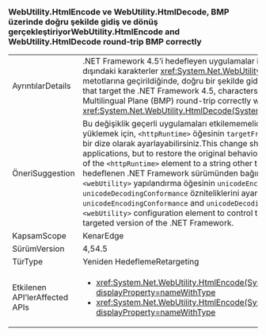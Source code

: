 ### <a name="webutilityhtmlencode-and-webutilityhtmldecode-round-trip-bmp-correctly"></a><span data-ttu-id="f2e77-101">WebUtility.HtmlEncode ve WebUtility.HtmlDecode, BMP üzerinde doğru şekilde gidiş ve dönüş gerçekleştiriyor</span><span class="sxs-lookup"><span data-stu-id="f2e77-101">WebUtility.HtmlEncode and WebUtility.HtmlDecode round-trip BMP correctly</span></span>

|   |   |
|---|---|
|<span data-ttu-id="f2e77-102">Ayrıntılar</span><span class="sxs-lookup"><span data-stu-id="f2e77-102">Details</span></span>|<span data-ttu-id="f2e77-103">.NET Framework 4.5’i hedefleyen uygulamalar için, Temel Çok Dilli Düzlem (BMP) dışındaki karakterler <xref:System.Net.WebUtility.HtmlDecode(System.String)> metotlarına geçirildiğinde, doğru bir şekilde gidiş ve dönüş yapar.</span><span class="sxs-lookup"><span data-stu-id="f2e77-103">For applications that target the .NET Framework 4.5, characters that are outside the Basic Multilingual Plane (BMP) round-trip correctly when they are passed to the <xref:System.Net.WebUtility.HtmlDecode(System.String)> methods.</span></span>|
|<span data-ttu-id="f2e77-104">Öneri</span><span class="sxs-lookup"><span data-stu-id="f2e77-104">Suggestion</span></span>|<span data-ttu-id="f2e77-105">Bu değişiklik geçerli uygulamaları etkilememelidir, ancak özgün davranışı geri yüklemek için, <code>&lt;httpRuntime&gt;</code> öğesinin <code>targetFramework</code> özniteliğini &quot;4.5&quot; dışında bir dize olarak ayarlayabilirsiniz.</span><span class="sxs-lookup"><span data-stu-id="f2e77-105">This change should have no effect on current applications, but to restore the original behavior, set the <code>targetFramework</code> attribute of the <code>&lt;httpRuntime&gt;</code> element to a string other than &quot;4.5&quot;.</span></span> <span data-ttu-id="f2e77-106">Ayrıca bu davranışı, hedeflenen .NET Framework sürümünden bağımsız olarak denetlemek için <code>&lt;webUtility&gt;</code> yapılandırma öğesinin <code>unicodeEncodingConformance</code> ve <code>unicodeDecodingConformance</code> özniteliklerini ayarlayabilirsiniz.</span><span class="sxs-lookup"><span data-stu-id="f2e77-106">You can also set the <code>unicodeEncodingConformance</code> and <code>unicodeDecodingConformance</code> attributes of the <code>&lt;webUtility&gt;</code> configuration element to control this behavior independently of the targeted version of the .NET Framework.</span></span>|
|<span data-ttu-id="f2e77-107">Kapsam</span><span class="sxs-lookup"><span data-stu-id="f2e77-107">Scope</span></span>|<span data-ttu-id="f2e77-108">Kenar</span><span class="sxs-lookup"><span data-stu-id="f2e77-108">Edge</span></span>|
|<span data-ttu-id="f2e77-109">Sürüm</span><span class="sxs-lookup"><span data-stu-id="f2e77-109">Version</span></span>|<span data-ttu-id="f2e77-110">4,5</span><span class="sxs-lookup"><span data-stu-id="f2e77-110">4.5</span></span>|
|<span data-ttu-id="f2e77-111">Tür</span><span class="sxs-lookup"><span data-stu-id="f2e77-111">Type</span></span>|<span data-ttu-id="f2e77-112">Yeniden Hedefleme</span><span class="sxs-lookup"><span data-stu-id="f2e77-112">Retargeting</span></span>|
|<span data-ttu-id="f2e77-113">Etkilenen API’ler</span><span class="sxs-lookup"><span data-stu-id="f2e77-113">Affected APIs</span></span>|<ul><li><xref:System.Net.WebUtility.HtmlEncode(System.String)?displayProperty=nameWithType></li><li><xref:System.Net.WebUtility.HtmlEncode(System.String,System.IO.TextWriter)?displayProperty=nameWithType></li></ul>|

